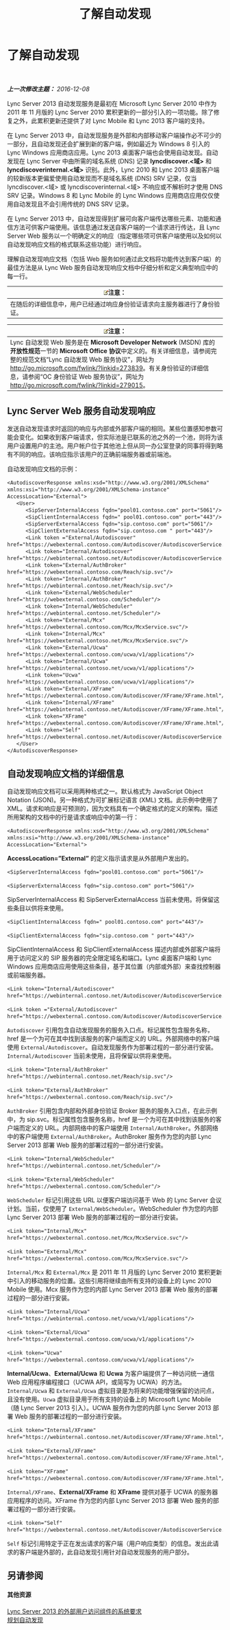 ﻿---
title: 了解自动发现
TOCTitle: 了解自动发现
ms:assetid: d70a15b7-750b-4e0f-9a7f-0254d6d486c3
ms:mtpsurl: https://technet.microsoft.com/zh-cn/library/JJ945654(v=OCS.15)
ms:contentKeyID: 52061141
ms.date: 12/10/2016
mtps_version: v=OCS.15
ms.translationtype: HT
---

# 了解自动发现

 

_**上一次修改主题：** 2016-12-08_

Lync Server 2013 自动发现服务是最初在 Microsoft Lync Server 2010 中作为 2011 年 11 月版的 Lync Server 2010 累积更新的一部分引入的一项功能。除了修复之外，此累积更新还提供了对 Lync Mobile 和 Lync 2013 客户端的支持。

在 Lync Server 2013 中，自动发现服务是外部和内部移动客户端操作必不可少的一部分，且自动发现还会扩展到新的客户端，例如最近为 Windows 8 引入的 Lync Windows 应用商店应用。Lync 2013 桌面客户端也会使用自动发现。自动发现在 Lync Server 中由所需的域名系统 (DNS) 记录 **lyncdiscover.\<域\>** 和 **lyncdiscoverinternal.\<域\>** 识别。此外，Lync 2010 和 Lync 2013 桌面客户端的较新版本更偏爱使用自动发现而不是域名系统 (DNS) SRV 记录，仅当 lyncdiscover.\<域\> 或 lyncdiscoverinternal.\<域\> 不响应或不解析时才使用 DNS SRV 记录。Windows 8 和 Lync Mobile 的 Lync Windows 应用商店应用仅仅使用自动发现且不会引用传统的 DNS SRV 记录。

在 Lync Server 2013 中，自动发现得到扩展可向客户端传达哪些元素、功能和通信方法可供客户端使用。该信息通过发送自客户端的一个请求进行传达，且 Lync Server Web 服务以一个明确定义的响应（指定哪些项可供客户端使用以及如何以自动发现响应文档的格式联系这些功能）进行响应。

理解自动发现响应文档（包括 Web 服务如何通过此文档将功能传达到客户端）的最佳方法是从 Lync Web 服务自动发现响应文档中仔细分析和定义典型响应中的每一行。

<table>
<thead>
<tr class="header">
<th><img src="images/Dn783119.note(OCS.15).gif" title="note" alt="note" />注意：</th>
</tr>
</thead>
<tbody>
<tr class="odd">
<td>在随后的详细信息中，用户已经通过响应身份验证请求向主服务器进行了身份验证。</td>
</tr>
</tbody>
</table>


<table>
<thead>
<tr class="header">
<th><img src="images/Dn783119.note(OCS.15).gif" title="note" alt="note" />注意：</th>
</tr>
</thead>
<tbody>
<tr class="odd">
<td>Lync 自动发现 Web 服务是在 <strong>Microsoft Developer Network</strong> (MSDN) 库的<strong>开放性规范</strong>一节的 <strong>Microsoft Office 协议</strong>中定义的。有关详细信息，请参阅完整的规范文档“Lync 自动发现 Web 服务协议”，网址为 <a href="http://go.microsoft.com/fwlink/?linkid=273839" class="uri">http://go.microsoft.com/fwlink/?linkid=273839</a>。有关身份验证的详细信息，请参阅“OC 身份验证 Web 服务协议”，网址为 <a href="http://go.microsoft.com/fwlink/?linkid=279015" class="uri">http://go.microsoft.com/fwlink/?linkid=279015</a>。</td>
</tr>
</tbody>
</table>


## Lync Server Web 服务自动发现响应

发送自动发现请求时返回的响应与内部或外部客户端的相同。某些位置感知参数可能会变化。如果收到客户端请求，但实际池是已联系的池之外的一个池，则将为该用户设置用户的主池。用户帐户位于其他池上但从同一办公室登录的同事将得到略有不同的响应。该响应指示该用户的正确前端服务器或前端池。

自动发现响应文档的示例：

    <AutodiscoverResponse xmlns:xsd="http://www.w3.org/2001/XMLSchema" xmlns:xsi="http://www.w3.org/2001/XMLSchema-instance" AccessLocation="External">
       <User>
          <SipServerInternalAccess fqdn="pool01.contoso.com" port="5061"/>
          <SipClientInternalAccess fqdn=" pool01.contoso.com" port="443"/>
          <SipServerExternalAccess fqdn="sip.contoso.com" port="5061"/>
          <SipClientExternalAccess fqdn="sip.contoso.com " port="443"/>
          <Link token ="External/Autodiscover" href="https://webexternal.contoso.com/Autodiscover/AutodiscoverService.svc/root"/>
          <Link token="Internal/Autodiscover" href="https://webinternal.contoso.net/Autodiscover/AutodiscoverService.svc/root"/>
          <Link token="External/AuthBroker" href="https://webexternal.contoso.com/Reach/sip.svc"/>
          <Link token="Internal/AuthBroker" href="https://webinternal.contoso.net/Reach/sip.svc"/>
          <Link token="External/WebScheduler" href="https://webexternal.contoso.com/Scheduler"/>
          <Link token="Internal/WebScheduler" href="https://webinternal.contoso.net/Scheduler"/>
          <Link token="External/Mcx" href="https://webexternal.contoso.com/Mcx/McxService.svc"/>
          <Link token="Internal/Mcx" href="https://webexternal.contoso.net/Mcx/McxService.svc"/>
          <Link token="External/Ucwa" href="https://webexternal.contoso.com/ucwa/v1/applications"/>
          <Link token="Internal/Ucwa" href="https://webinternal.contoso.net/ucwa/v1/applications"/>
          <Link token="Ucwa" href="https://webexternal.contoso.com/ucwa/v1/applications"/>
          <Link token="External/XFrame" href="https://webexternal.contoso.com/Autodiscover/XFrame/XFrame.html"/>
          <Link token="Internal/XFrame" href="https://webinternal.contoso.net/Autodiscover/XFrame/XFrame.html"/>
          <Link token="XFrame" href="https://webexternal.contoso.com/Autodiscover/XFrame/XFrame.html"/>
          <Link token="Self" href="https://webexternal.contoso.net/Autodiscover/AutodiscoverService.svc/root/user"/>
       </User>
    </AutodiscoverResponse>

## 自动发现响应文档的详细信息

自动发现响应文档可以采用两种格式之一。默认格式为 JavaScript Object Notation (JSON)。另一种格式为可扩展标记语言 (XML) 文档。此示例中使用了 XML。请求和响应是可预测的，因为文档具有一个确定格式的定义的架构。描述所用架构的文档中的行是请求或响应中的第一行：

    <AutodiscoverResponse xmlns:xsd="http://www.w3.org/2001/XMLSchema" xmlns:xsi="http://www.w3.org/2001/XMLSchema-instance" AccessLocation="External">

**AccessLocation=”External”** 的定义指示请求是从外部用户发出的。

    <SipServerInternalAccess fqdn="pool01.contoso.com" port="5061"/>

    <SipServerExternalAccess fqdn="sip.contoso.com" port="5061"/>

SipServerInternalAccess 和 SipServerExternalAccess 当前未使用。将保留这些条目以供将来使用。

    <SipClientInternalAccess fqdn=" pool01.contoso.com" port="443"/>

    <SipClientExternalAccess fqdn="sip.contoso.com " port="443"/>

SipClientInternalAccess 和 SipClientExternalAccess 描述内部或外部客户端将用于访问定义的 SIP 服务器的完全限定域名和端口。Lync 桌面客户端和 Lync Windows 应用商店应用使用这些条目，基于其位置（内部或外部）来查找控制器或前端服务器。

    <Link token="Internal/Autodiscover" href="https://webinternal.contoso.net/Autodiscover/AutodiscoverService.svc/root"/>

    <Link token ="External/Autodiscover" href="https://webexternal.contoso.com/Autodiscover/AutodiscoverService.svc/root"/>

`Autodiscover` 引用包含自动发现服务的服务入口点。标记属性包含服务名称，href 是一个为可在其中找到该服务的客户端而定义的 URL。外部网络中的客户端使用 `External/Autodiscover`。自动发现服务作为部署过程的一部分进行安装。`Internal/Autodiscover` 当前未使用，且将保留以供将来使用。

    <Link token="Internal/AuthBroker" href="https://webinternal.contoso.net/Reach/sip.svc"/>

    <Link token="External/AuthBroker" href="https://webexternal.contoso.com/Reach/sip.svc"/>

`AuthBroker` 引用包含内部和外部身份验证 Broker 服务的服务入口点，在此示例中，为 sip.svc。标记属性包含服务名称，href 是一个为可在其中找到该服务的客户端而定义的 URL。内部网络中的客户端使用 `Internal/AuthBroker`。外部网络中的客户端使用 `External/AuthBroker`。AuthBroker 服务作为您的内部 Lync Server 2013 部署 Web 服务的部署过程的一部分进行安装。

    <Link token="Internal/WebScheduler" href="https://webinternal.contoso.net/Scheduler"/>

    <Link token="External/WebScheduler" href="https://webexternal.contoso.com/Scheduler"/>

`WebScheduler` 标记引用这些 URL 以便客户端访问基于 Web 的 Lync Server 会议计划。当前，仅使用了 `External/WebScheduler`。WebScheduler 作为您的内部 Lync Server 2013 部署 Web 服务的部署过程的一部分进行安装。

    <Link token="Internal/Mcx" href="https://webexternal.contoso.net/Mcx/McxService.svc"/>

    <Link token="External/Mcx" href="https://webexternal.contoso.com/Mcx/McxService.svc"/>

`Internal/Mcx` 和 `External/Mcx` 是 2011 年 11 月版的 Lync Server 2010 累积更新中引入的移动服务的位置。这些引用将继续由所有支持的设备上的 Lync 2010 Mobile 使用。Mcx 服务作为您的内部 Lync Server 2013 部署 Web 服务的部署过程的一部分进行安装。

    <Link token="Internal/Ucwa" href="https://webinternal.contoso.net/ucwa/v1/applications"/>

    <Link token="External/Ucwa" href="https://webexternal.contoso.com/ucwa/v1/applications"/>

    <Link token="Ucwa" href="https://webexternal.contoso.com/ucwa/v1/applications"/>

**Internal/Ucwa**、**External/Ucwa** 和 **Ucwa** 为客户端提供了一种访问统一通信 Web 应用程序编程接口（UCWA API，或简写为 UCWA）的方法。`Internal/Ucwa` 和 `External/Ucwa` 虚拟目录是为将来的功能增强保留的访问点，且没有使用。`Ucwa` 虚拟目录用于所有支持的设备上的 Microsoft Lync Mobile（随 Lync Server 2013 引入）。UCWA 服务作为您的内部 Lync Server 2013 部署 Web 服务的部署过程的一部分进行安装。

    <Link token="Internal/XFrame" href="https://webinternal.contoso.net/Autodiscover/XFrame/XFrame.html"/>

    <Link token="External/XFrame" href="https://webexternal.contoso.com/Autodiscover/XFrame/XFrame.html"/>

    <Link token="XFrame" href="https://webexternal.contoso.com/Autodiscover/XFrame/XFrame.html"/>

`Internal/XFrame`、**External/XFrame** 和 **XFrame** 提供对基于 UCWA 的服务器应用程序的访问。XFrame 作为您的内部 Lync Server 2013 部署 Web 服务的部署过程的一部分进行安装。

    <Link token="Self" href="https://webexternal.contoso.net/Autodiscover/AutodiscoverService.svc/root/user"/>

`Self` 标记引用特定于正在发出请求的客户端（用户响应类型）的信息。发出此请求的客户端是外部的，此自动发现引用针对自动发现服务的用户部分。

## 另请参阅

#### 其他资源

[Lync Server 2013 的外部用户访问组件的系统要求](lync-server-2013-system-requirements-for-external-user-access-components.md)  
[规划自动发现](lync-server-2013-planning-for-autodiscover.md)


